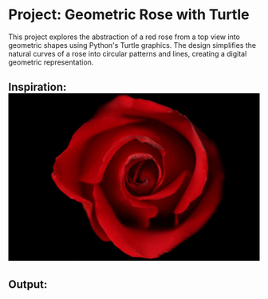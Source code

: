 # Project: Geometric Rose with Turtle
This project explores the abstraction of a red rose from a top view into geometric shapes using Python's Turtle graphics. The design simplifies the natural curves of a rose into circular patterns and lines, creating a digital geometric representation.

## Inspiration: ![dinacat](RedRose.png)
## Output:


